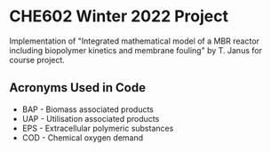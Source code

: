 # CHE602 Winter 2022 Project

Implementation of "Integrated mathematical model of a MBR reactor including biopolymer kinetics and membrane fouling" by T. Janus for course project.

## Acronyms Used in Code

- BAP - Biomass associated products
- UAP - Utilisation associated products
- EPS - Extracellular polymeric substances
- COD - Chemical oxygen demand
